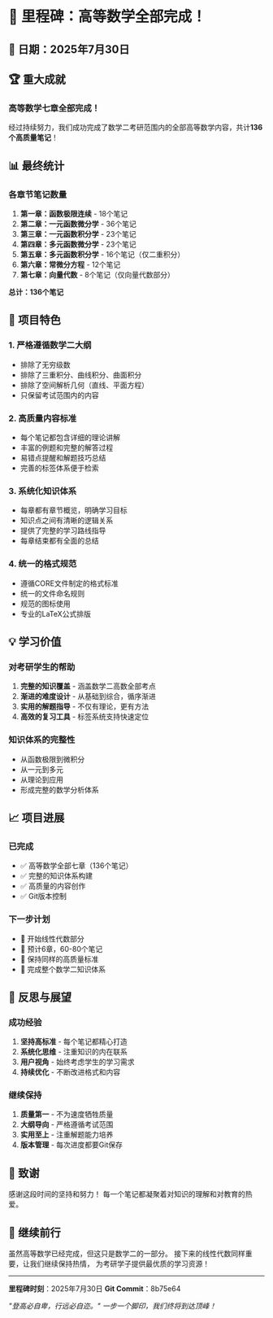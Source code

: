 # 🎉 里程碑：高等数学全部完成！

## 📅 日期：2025年7月30日

## 🏆 重大成就

### 高等数学七章全部完成！

经过持续努力，我们成功完成了数学二考研范围内的全部高等数学内容，共计**136个高质量笔记**！

## 📊 最终统计

### 各章节笔记数量
1. **第一章：函数极限连续** - 18个笔记
2. **第二章：一元函数微分学** - 36个笔记
3. **第三章：一元函数积分学** - 23个笔记
4. **第四章：多元函数微分学** - 23个笔记
5. **第五章：多元函数积分学** - 16个笔记（仅二重积分）
6. **第六章：常微分方程** - 12个笔记
7. **第七章：向量代数** - 8个笔记（仅向量代数部分）

**总计：136个笔记**

## 🌟 项目特色

### 1. 严格遵循数学二大纲
- 排除了无穷级数
- 排除了三重积分、曲线积分、曲面积分
- 排除了空间解析几何（直线、平面方程）
- 只保留考试范围内的内容

### 2. 高质量内容标准
- 每个笔记都包含详细的理论讲解
- 丰富的例题和完整的解答过程
- 易错点提醒和解题技巧总结
- 完善的标签体系便于检索

### 3. 系统化知识体系
- 每章都有章节概览，明确学习目标
- 知识点之间有清晰的逻辑关系
- 提供了完整的学习路线指导
- 每章结束都有全面的总结

### 4. 统一的格式规范
- 遵循CORE文件制定的格式标准
- 统一的文件命名规则
- 规范的图标使用
- 专业的LaTeX公式排版

## 💡 学习价值

### 对考研学生的帮助
1. **完整的知识覆盖** - 涵盖数学二高数全部考点
2. **渐进的难度设计** - 从基础到综合，循序渐进
3. **实用的解题指导** - 不仅有理论，更有方法
4. **高效的复习工具** - 标签系统支持快速定位

### 知识体系的完整性
- 从函数极限到微积分
- 从一元到多元
- 从理论到应用
- 形成完整的数学分析体系

## 📈 项目进展

### 已完成
- ✅ 高等数学全部七章（136个笔记）
- ✅ 完整的知识体系构建
- ✅ 高质量的内容创作
- ✅ Git版本控制

### 下一步计划
- 📌 开始线性代数部分
- 📌 预计6章，60-80个笔记
- 📌 保持同样的高质量标准
- 📌 完成整个数学二知识体系

## 🎯 反思与展望

### 成功经验
1. **坚持高标准** - 每个笔记都精心打造
2. **系统化思维** - 注重知识的内在联系
3. **用户视角** - 始终考虑学生的学习需求
4. **持续优化** - 不断改进格式和内容

### 继续保持
1. **质量第一** - 不为速度牺牲质量
2. **大纲导向** - 严格遵循考试范围
3. **实用至上** - 注重解题能力培养
4. **版本管理** - 每次进度都要Git保存

## 🙏 致谢

感谢这段时间的坚持和努力！
每一个笔记都凝聚着对知识的理解和对教育的热爱。

## 💪 继续前行

虽然高等数学已经完成，但这只是数学二的一部分。
接下来的线性代数同样重要，让我们继续保持热情，
为考研学子提供最优质的学习资源！

---

**里程碑时刻**：2025年7月30日
**Git Commit**：8b75e64

*"登高必自卑，行远必自迩。"*
*一步一个脚印，我们终将到达顶峰！*